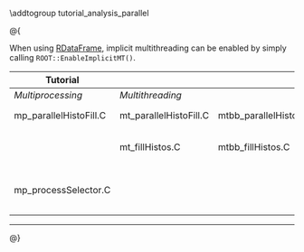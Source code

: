 \addtogroup tutorial_analysis_parallel

@{

When using [RDataFrame](classROOT_1_1RDataFrame.html), implicit multithreading can be enabled by simply calling
`ROOT::EnableImplicitMT()`. 

| **Tutorial** ||| **Description**                                           |
|------------------------|------------------------|--------------------------|---------------------------------------------------------- |
| *Multiprocessing*      | *Multithreading*                                  ||                         | 
| mp_parallelHistoFill.C | mt_parallelHistoFill.C | mtbb_parallelHistoFill.C | Fill histograms in parallel                               |
|                        | mt_fillHistos.C        | mtbb_fillHistos.C        | Fill histograms in parallel and write them on file        |
| mp_processSelector.C   |                        |                          | Usage of TTreeProcessorMP and TSelector with h1analysis.C |                            
------------------------------------------------------------------------------------------------------------------------------------------
@}